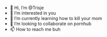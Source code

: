 - 👋 Hi, I’m @Trisje
- 👀 I’m interested in you
- 🌱 I’m currently learning how to kill your mom
- 💞️ I’m looking to collaborate on pornhub
- 📫 How to reach me buh

<!---
Trisje/Trisje is a ✨ special ✨ repository because its `README.md` (this file) appears on your GitHub profile.
You can click the Preview link to take a look at your changes.
--->
